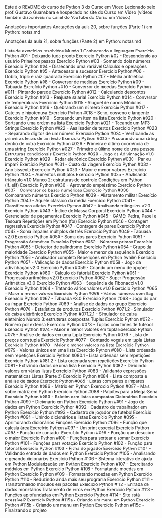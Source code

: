 Este é o README do curso de Python 3 do Curso em Vídeo
Lecionado pelo prof. Gustavo Guanabara e hospedado no site do Curso em Vídeo (vídeos também disponíveis no canal do YouTube do Curso em Vídeo.)

Anotações importantes
Anotações da aula 20, sobre funções (Parte 1) em Python: notas.md

Anotações da aula 21, sobre funções (Parte 2) em Python: notas.md

Lista de exercícios resolvidos
Mundo 1
Conhecendo a linguagem
Exercício Python #01 - Deixando tudo pronto
Exercício Python #02 - Respondendo ao usuário
Primeiros passos
Exercício Python #03 - Somando dois números
Exercício Python #04 - Dissecando uma variável
Cálculos e operações
Exercício Python #05 - Antecessor e sucessor
Exercício Python #06 - Dobro, triplo e raiz quadrada
Exercício Python #07 - Média aritmética
Exercício Python #08 - Conversor de medidas
Exercício Python #09 - Tabuada
Exercício Python #010 - Conversor de moedas
Exercício Python #011 - Pintando parede
Exercício Python #012 - Calculando descontos
Exercício Python #013 - Reajuste salarial
Exercício Python #014 - Conversor de temperaturas
Exercício Python #015 - Aluguel de carros
Módulos
Exercício Python #016 - Quebrando um número
Exercício Python #017 - Catetos e hipotenusa
Exercício Python #018 - Seno, cosseno e tangente
Exercício Python #019 - Sorteando um item na lista
Exercício Python #020 - Sorteando uma ordem na lista
Exercício Python #021 - Tocando um MP3
Strings
Exercício Python #022 - Analisador de textos
Exercício Python #023 - Separando dígitos de um número
Exercício Python #024 - Verificando as primeiras letras de um texto
Exercício Python #025 - Procurando uma string dentro de outra
Exercício Python #026 - Primeira e última ocorrência de uma string
Exercício Python #027 - Primeiro e último nome de uma pessoa
Estruturas condicionais
Exercício Python #028 - Jogo da Adivinhação v1.0
Exercício Python #029 - Radar eletrônico
Exercício Python #030 - Par ou ímpar?
Exercício Python #031 - Custo da viagem
Exercício Python #032 - Ano bissexto
Exercício Python #033 - Maior e menor valores
Exercício Python #034 - Aumentos múltiplos
Exercício Python #035 - Analisando triângulo v1.0
Mundo 2: estruturas de controle
Condições em Python (if..elif)
Exercício Python #036 - Aprovando empréstimo
Exercício Python #037 - Conversor de bases numéricas
Exercício Python #038 - Comparando números
Exercício Python #039 - Alistamento militar
Exercício Python #040 - Aquele clássico da média
Exercício Python #041 - Classificando atletas
Exercício Python #042 - Analisando triângulos v2.0
Exercício Python #043 - Índice de Massa Corporal
Exercício Python #044 - Gerenciador de pagamentos
Exercício Python #045 - GAME: Pedra, Papel e Tesoura
Repetições em Python (for)
Exercício Python #046 - Contagem regressiva
Exercício Python #047 - Contagem de pares
Exercício Python #048 - Soma ímpares múltiplos de três
Exercício Python #049 - Tabuada v2.0
Exercício Python #050 - Soma dos pares
Exercício Python #051 - Progressão Aritmética
Exercício Python #052 - Números primos
Exercício Python #053 - Detector de palíndromo
Exercício Python #054 - Grupo da maioridade
Exercício Python #055 - Maior e menor da sequência
Exercício Python #056 - Analisador completo
Repetições em Python (while)
Exercício Python #057 - Validação de dados
Exercício Python #058 - Jogo da adivinhação v2.0
Exercício Python #059 - Criando um menu de opções
Exercício Python #060 - Cálculo do fatorial
Exercício Python #061 - Progressão aritmética v2.0
Exercício Python #062 - Super Progressão Aritmética v3.0
Exercício Python #063 - Sequência de Fibonacci v1.0
Exercício Python #064 - Tratando vários valores v1.0
Exercício Python #065 - Maior e menor valores
Exercício Python #066 - Vários números com flag
Exercício Python #067 - Tabuada v3.0
Exercício Python #068 - Jogo do par ou ímpar
Exercício Python #069 - Análise de dados do grupo
Exercício Python #070 - Estatística de produtos
Exercício Python #071.2 - Simulador de caixa eletrônico
Exercício Python #071.2.1 - Simulador de caixa eletrônico
Mundo 3: estruturas compostas
Tuplas
Exercício Python #072 - Número por extenso
Exercício Python #073 - Tuplas com times de futebol
Exercício Python #074 - Maior e menor valores em tupla
Exercício Python #075 - Análise de dados em uma tupla
Exercício Python #076 - Lista de preços com tupla
Exercício Python #077 - Contando vogais em tupla
Listas
Exercício Python #078 - Maior e menor valores na lista
Exercício Python #079 - Valores únicos em uma lista
Exercício Python #080 - Lista ordenada sem repetições
Exercício Python #080.1 - Lista ordenada sem repetições
Exercício Python #081.2 - Lista ordenada sem repetições
Exercício Python #081 - Extraindo dados de uma lista
Exercício Python #082 - Dividindo valores em várias listas
Exercício Python #083 - Validando expressões matemáticas
Listas (Parte 2)
Exercício Python #084 - Lista composta e análise de dados
Exercício Python #085 - Listas com pares e ímpares
Exercício Python #086 - Matrix em Python
Exercício Python #087 - Mais sobre matriz em Python
Exercício Python #088 - Palpites para a Mega-Sena
Exercício Python #089 - Boletim com listas compostas
Dicionários
Exercício Python #090 - Dicionário em Python
Exercício Python #091 - Jogo de dados em Python
Exercício Python #092 - Cadastro de trabalhador em Python
Exercício Python #093 - Cadastro de jogador de futebol
Exercício Python #094 - Unindo dicionários e listas
Exercício Python #095 - Aprimorando dicionários
Funções
Exercício Python #096 - Função que calcula área
Exercício Python #097 - Um print especial
Exercício Python #098 - Função de contador
Exercício Python #099 - Função que descobre o maior
Exercício Python #100 - Funções para sortear e somar
Exercício Python #101 - Funções para votação
Exercício Python #102 - Função para fatorial
Exercício Python #103 - Ficha do jogador
Exercício Python #104 - Validando entrada de dados em Python
Exercício Python #105 - Analisando e gerando dicionários
Exercício Python #106 - Sistema interativo de ajuda em Python
Modularização em Python
Exercício Python #107 - Exercitando módulos em Python
Exercício Python #108 - Formatando moedas em Python
Exercício Python #109 - Formatando moedas em Python
Exercício Python #110 - Reduzindo ainda mais seu programa
Exercício Python #111 - Transformando módulos em pacotes
Exercício Python #112 - Entrada de dados monetários
Tratamento de erros em Python
Exercício Python #113 - Funções aprofundadas em Python
Exercício Python #114 - Site está acessível?
Exercício Python #115a - Criando um menu em Python
Exercício Python #115b - Criando um menu em Python
Exercício Python #115c - Finalizando o projeto
